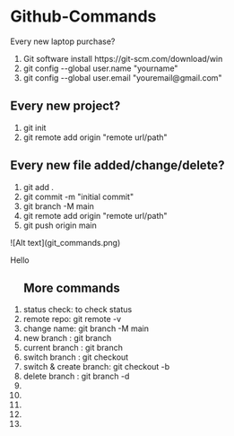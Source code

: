 # Github-Commands
Every new laptop purchase?
<ol>
<li> Git software install https://git-scm.com/download/win</li>
<li> git config --global user.name "yourname"</li>
<li> git config --global user.email "youremail@gmail.com"</li>
</ol>

## Every new project?
<ol>
  <li> git init</li>
  <li> git remote add origin "remote url/path"</li>

</ol>

## Every new file added/change/delete?
<ol>
  <li> git add . </li>
  <li> git commit -m "initial commit"</li>
    <li> git branch -M main</li>
   <li> git remote add origin "remote url/path"</li>
  <li> git push origin main</li>
</ol>
![Alt text](git_commands.png)

<p>Hello</p>
<ol>
<h2>More commands</h2>
<li>status check: to check status</li>
<li>remote repo: git remote -v</li>
<li>change name: git branch -M main</li>
<li>new branch : git branch <main></li>
<li>current branch : git branch</li>
<li>switch branch  : git checkout <name></li>
<li>switch & create branch: git checkout -b <name></li>
<li>delete branch  : git branch -d <name></li>
<li></li>
<li></li>
<li></li>
<li></li>
<li></li>

</ol>